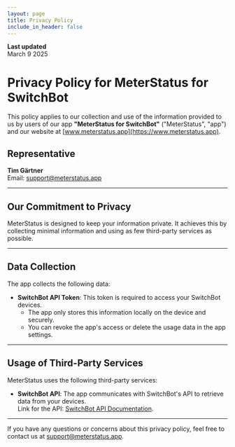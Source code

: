 ```yaml
---
layout: page
title: Privacy Policy
include_in_header: false
---
```


**Last updated**  
March 9 2025

# Privacy Policy for MeterStatus for SwitchBot

This policy applies to our collection and use of the information provided to us by users of our app **"MeterStatus for SwitchBot"** ("MeterStatus", "app") and our website at [www.meterstatus.app](https://www.meterstatus.app).

## Representative
**Tim Gärtner**  
Email: [support@meterstatus.app](mailto:support@meterstatus.app)

---

## Our Commitment to Privacy

MeterStatus is designed to keep your information private. It achieves this by collecting minimal information and using as few third-party services as possible.

---

## Data Collection

The app collects the following data:
- **SwitchBot API Token**: This token is required to access your SwitchBot devices.  
  - The app only stores this information locally on the device and securely.
  - You can revoke the app's access or delete the usage data in the app settings.

---

## Usage of Third-Party Services

MeterStatus uses the following third-party services:
- **SwitchBot API**: The app communicates with SwitchBot's API to retrieve data from your devices.  
  Link for the API: [SwitchBot API Documentation](https://github.com/OpenWonderLabs/SwitchBotAPI).

---

If you have any questions or concerns about this privacy policy, feel free to contact us at [support@meterstatus.app](mailto:support@meterstatus.app).

